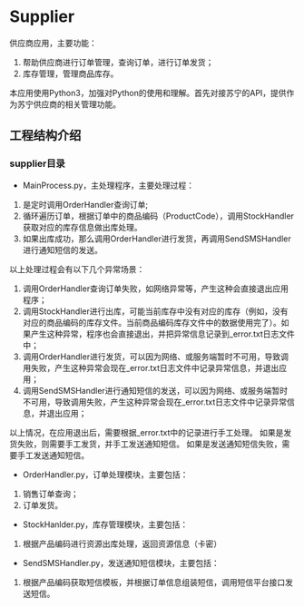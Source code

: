 # Supplier

供应商应用，主要功能：

1. 帮助供应商进行订单管理，查询订单，进行订单发货；
2. 库存管理，管理商品库存。

本应用使用Python3，加强对Python的使用和理解。首先对接苏宁的API，提供作为苏宁供应商的相关管理功能。

## 工程结构介绍

### supplier目录

- MainProcess.py，主处理程序，主要处理过程：

1. 是定时调用OrderHandler查询订单;
2. 循环遍历订单，根据订单中的商品编码（ProductCode），调用StockHandler获取对应的库存信息做出库处理。
3. 如果出库成功，那么调用OrderHandler进行发货，再调用SendSMSHandler进行通知短信的发送。

以上处理过程会有以下几个异常场景：

1. 调用OrderHandler查询订单失败，如网络异常等，产生这种会直接退出应用程序；
2. 调用StockHandler进行出库，可能当前库存中没有对应的库存（例如，没有对应的商品编码的库存文件。当前商品编码库存文件中的数据使用完了）。如果产生这种异常，程序也会直接退出，并把异常信息记录到_error.txt日志文件中；
3. 调用OrderHandler进行发货，可以因为网络、或服务端暂时不可用，导致调用失败，产生这种异常会现在_error.txt日志文件中记录异常信息，并退出应用；
4. 调用SendSMSHandler进行通知短信的发送，可以因为网络、或服务端暂时不可用，导致调用失败，产生这种异常会现在_error.txt日志文件中记录异常信息，并退出应用；


以上情况，在应用退出后，需要根据_error.txt中的记录进行手工处理。
如果是发货失败，则需要手工发货，并手工发送通知短信。
如果是发送通知短信失败，需要手工发送通知短信。

- OrderHandler.py，订单处理模块，主要包括：

1. 销售订单查询；
2. 订单发货。

- StockHanlder.py，库存管理模块，主要包括：

1. 根据产品编码进行资源出库处理，返回资源信息（卡密）

- SendSMSHandler.py，发送通知短信模块，主要包括：

1. 根据产品编码获取短信模板，并根据订单信息组装短信，调用短信平台接口发送短信。
